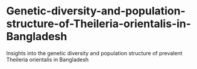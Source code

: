# Genetic-diversity-and-population-structure-of-Theileria-orientalis-in-Bangladesh
Insights into the genetic diversity and population structure of prevalent Theileria orientalis in Bangladesh
